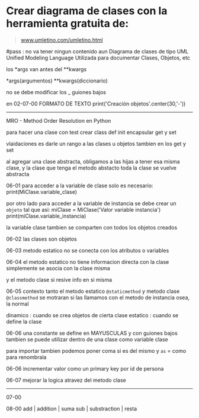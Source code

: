 # Crear diagrama de clases con la herramienta gratuita de:

> www.umletino.com/umletino.html

#pass : no va tener ningun contenido aun
Diagrama de clases de tipo UML
Unified Modeling Language
Utilizada para documentar Clases, Objetos, etc

los *args van antes del **kwargs

*args(argumentos)
**kwargs(diccionario)


no se debe modificar los _ guiones bajos

en 02-07-00
FORMATO DE TEXTO
print('Creación objetos'.center(30,'-'))    

----

MRO - Method Order Resolution en Python

para hacer una clase con test
crear class
def init
encapsular
get y set


vlaidaciones es darle un rango a las clases u objetos
tambien en los get y set

al agregar una clase abstracta, obligamos a las hijas a tener esa misma clase,
y la clase que tenga el metodo abstacto  toda la clase se vuelve abstracta 


06-01 
para acceder a la variable de clase solo es necesario:
print(MiClase.variable_clase)

por otro lado para acceder a la variable de instancia se debe crear un `objeto`
tal que asi:
miClase = MiClase('Valor variable instancia')
print(miClase.variable_instancia)

la variable clase tambien se comparten con todos los objetos creados

06-02
las clases son objetos

06-03
metodo estatico
no se conecta con los atributos o variables

06-04
el metodo estatico no tiene informacion directa con la clase
simplemente se asocia con la clase misma

y el metodo clase si resive info en si misma

06-05
contexto 
tanto el metodo estatico `@staticmethod` 
y metodo clase `@classmethod` 
se motraran si las llamamos con el metodo de instancia
osea, la normal

dinamico : cuando se crea objetos de cierta clase
estatico : cuando se define la clase

06-06
una constante se define en MAYUSCULAS y con guiones bajos
tambien se puede utilizar dentro de una clase como variable clase

para importar tambien podemos poner coma si es del mismo 
y `as` = como para renombrala

06-06
incrementar valor como un primary key por id de persona

06-07 
mejorar la logica atravez del metodo clase

---

07-00

08-00
add | addition | suma
sub | substraction | resta



